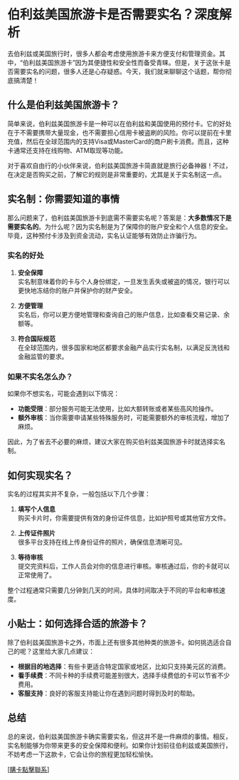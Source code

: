 # 伯利兹美国旅游卡是否需要实名？深度解析

去伯利兹或美国旅行时，很多人都会考虑使用旅游卡来方便支付和管理资金。其中，“伯利兹美国旅游卡”因为其便捷性和安全性而备受青睐。但是，关于这张卡是否需要实名的问题，很多人还是心存疑惑。今天，我们就来聊聊这个话题，帮你彻底搞清楚！

## 什么是伯利兹美国旅游卡？

简单来说，伯利兹美国旅游卡是一种可以在伯利兹和美国使用的预付卡。它的好处在于不需要携带大量现金，也不需要担心信用卡被盗刷的风险。你可以提前在卡里充值，然后在全球范围内的支持Visa或MasterCard的商户刷卡消费。而且，这种卡通常还支持在线购物、ATM取现等功能。

对于喜欢自由行的小伙伴来说，伯利兹美国旅游卡简直就是旅行必备神器！不过，在决定是否购买之前，了解它的规则是非常重要的，尤其是关于实名制这一点。

## 实名制：你需要知道的事情

那么问题来了，伯利兹美国旅游卡到底需不需要实名呢？答案是：**大多数情况下是需要实名的**。为什么呢？因为实名制是为了保障你的账户安全和个人信息的安全。毕竟，这种预付卡涉及到资金流动，实名认证能够有效防止诈骗行为。

### 实名的好处

1. **安全保障**  
   实名制意味着你的卡与个人身份绑定，一旦发生丢失或被盗的情况，银行可以更快地冻结你的账户并保护你的财产安全。

2. **方便管理**  
   实名后，你可以更方便地管理和查询自己的账户信息，比如查看交易记录、余额等。

3. **符合国际规范**  
   在全球范围内，很多国家和地区都要求金融产品实行实名制，以满足反洗钱和金融监管的要求。

### 如果不实名怎么办？

如果你不想实名，可能会遇到以下情况：

- **功能受限**：部分服务可能无法使用，比如大额转账或者某些高风险操作。
- **额外审核**：当你需要申请某些特殊服务时，可能需要额外的审核流程，增加了麻烦。

因此，为了省去不必要的麻烦，建议大家在购买伯利兹美国旅游卡时就选择实名制。

## 如何实现实名？

实名的过程其实并不复杂，一般包括以下几个步骤：

1. **填写个人信息**  
   购买卡片时，你需要提供有效的身份证件信息，比如护照号或其他官方文件。

2. **上传证件照片**  
   很多平台支持在线上传身份证件的照片，确保信息清晰可见。

3. **等待审核**  
   提交完资料后，工作人员会对你的信息进行审核。审核通过后，你的卡就可以正常使用了。

整个过程通常只需要几分钟到几天的时间，具体时间取决于不同的平台和审核速度。

## 小贴士：如何选择合适的旅游卡？

除了伯利兹美国旅游卡之外，市面上还有很多其他种类的旅游卡。如何挑选适合自己的呢？这里给大家几点建议：

- **根据目的地选择**：有些卡更适合特定国家或地区，比如只支持美元区的消费。
- **看手续费**：不同卡种的手续费可能差别很大，选择手续费低的卡可以节省不少费用。
- **客服支持**：良好的客服支持能让你在遇到问题时得到及时的帮助。

## 总结

总的来说，伯利兹美国旅游卡确实需要实名，但这并不是一件麻烦的事情。相反，实名制能够为你带来更多的安全保障和便利。如果你计划前往伯利兹或美国旅行，不妨考虑一下这款卡，它会让你的旅程更加轻松愉快。

[[購卡點擊聯系](https://t.me/s/esim1088)]